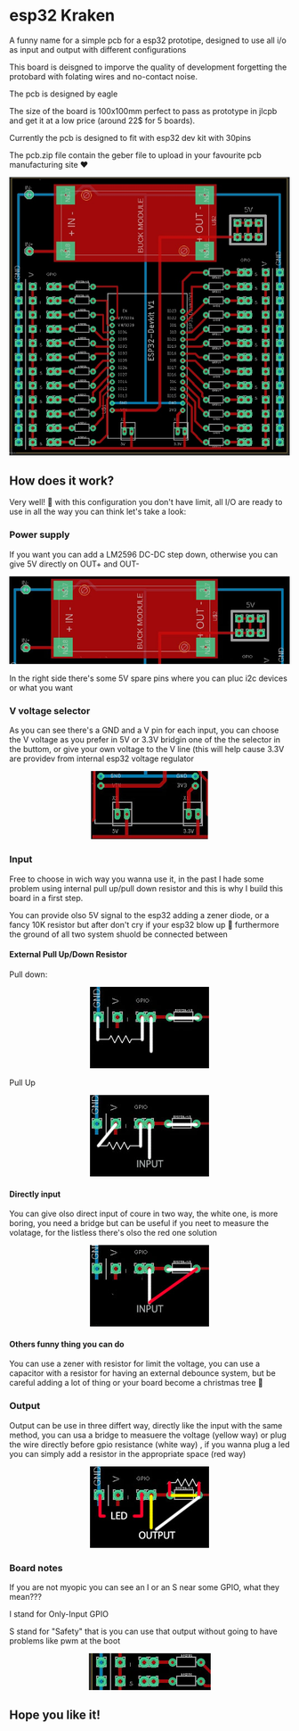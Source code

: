# esp32 Kraken
A funny name for a simple pcb for a esp32 prototipe, designed to use all i/o as input and output with different configurations

This board is deisgned to imporve the quality of development forgetting the protobard with folating wires and no-contact noise.

The pcb is designed by eagle


The size of the board is 100x100mm perfect to pass as prototype in jlcpb and get it at a low price (around 22$ for 5 boards).

Currently the pcb is designed to fit with esp32 dev kit with 30pins

The pcb.zip file contain the geber file to upload in your favourite pcb manufacturing site ♥️

<p align="center">
  <img src="Images/esp32-kraken.jpg">
</p>

## How does it work?

Very well! 🙂 with this configuration you don't have limit, all I/O are ready to use in all the way you can think let's take a look:

### Power supply

If you want you can add a LM2596 DC-DC step down, otherwise you can give 5V directly on OUT+ and OUT-

<p align="center">
  <img src="Images/power.jpg">
</p>

In the right side there's some 5V spare pins where you can pluc i2c devices or what you want


### V voltage selector
As you can see there's a GND and a V pin for each input, you can choose the V voltage as you prefer in 5V or 3.3V bridgin one of the the selector in the buttom, or give your own voltage to the V line (this will help cause 3.3V are providev from internal esp32 voltage regulator

<p align="center">
  <img src="Images/voltage selector.jpg">
</p>

### Input

Free to choose in wich way you wanna use it, in the past I hade some problem using internal pull up/pull down resistor and this is why I build this board in a first step.

You can provide olso 5V signal to the esp32 adding a zener diode, or a fancy 10K resistor but after don't cry if your esp32 blow up 🤯 furthermore the ground of all two system shuold be connected between

#### External Pull Up/Down Resistor

Pull down:
<p align="center">
  <img src="Images/input external resistor.jpg">
</p>

Pull Up
<p align="center">
  <img src="Images/input external resistor2.jpg">
</p>

#### Directly input

You can give olso direct input of coure in two way, the white one, is more boring, you need a bridge but can be useful if you neet to measure the volatage, for the listless there's olso the red one solution

<p align="center">
  <img src="Images/direct input.jpg">
</p>


#### Others funny thing you can do

You can use a zener with resistor for limit the voltage, you can use a capacitor with a resistor for having an external debounce system, but be careful adding a lot of thing or your board become a christmas tree 🎄

### Output

Output can be use in three differt way, directly like the input with the same method, you can usa a bridge to measuere the voltage (yellow way) or plug the wire directly before gpio resistance (white way) , if you wanna plug a led you can simply add a resistor in the appropriate space (red way)

<p align="center">
  <img src="Images/output.jpg">
</p>

### Board notes

If you are not myopic you can see an I or an S near some GPIO, what they mean???

I stand for Only-Input GPIO

S stand for "Safety" that is you can use that output without going to have problems like pwm at the boot

<p align="center">
  <img src="Images/notes.jpg">
</p>

## Hope you like it!
